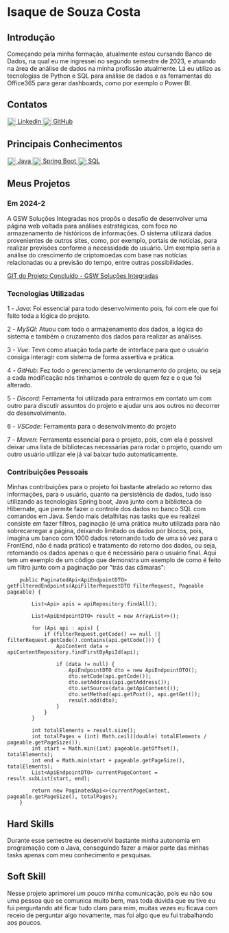 # Isaque de Souza Costa

## Introdução
Começando pela minha formação, atualmente estou cursando Banco de Dados, na qual eu me ingressei no segundo semestre de 2023, e atuando na área de análise de dados na minha profissão atualmente. Lá eu utilizo as tecnologias de Python e SQL para análise de dados e as ferramentas do Office365 para gerar dashboards, como por exemplo o Power BI.

## Contatos
<a href="https://www.linkedin.com/in/seu-usuario" target="_blank">
  <img src="https://cdn.jsdelivr.net/gh/devicons/devicon/icons/linkedin/linkedin-original.svg" alt="LinkedIn" width="20" style="vertical-align: middle;"/>
  Linkedin
</a>
<a href="https://github.com/Isaque-BD" target="_blank">
  <img src="https://cdn.jsdelivr.net/gh/devicons/devicon/icons/github/github-original.svg" alt="GitHub" width="20" style="vertical-align: middle;"/>
  GitHub
</a>

## Principais Conhecimentos

<a href="https://www.java.com" target="_blank">
  <img src="https://cdn.jsdelivr.net/gh/devicons/devicon/icons/java/java-original.svg" alt="Java" width="20" style="vertical-align: middle;"/>
  Java
</a>
<a href="https://spring.io/projects/spring-boot" target="_blank">
  <img src="https://cdn.jsdelivr.net/gh/devicons/devicon/icons/spring/spring-original.svg" alt="Spring Boot" width="20" style="vertical-align: middle;"/>
  Spring Boot
</a>
<a href="https://www.mysql.com" target="_blank">
  <img src="https://cdn.jsdelivr.net/gh/devicons/devicon/icons/mysql/mysql-original.svg" alt="SQL" width="20" style="vertical-align: middle;"/>
  SQL
</a>

## Meus Projetos

### Em 2024-2
A GSW Soluções Integradas nos propôs o desafio de desenvolver uma página web voltada para análises estratégicas, com foco no armazenamento de históricos de informações. O sistema utilizará dados provenientes de outros sites, como, por exemplo, portais de notícias, para realizar previsões conforme a necessidade do usuário. Um exemplo seria a análise do crescimento de criptomoedas com base nas notícias relacionadas ou a previsão do tempo, entre outras possibilidades.

[GIT do Projeto Concluído - GSW Soluções Integradas](https://github.com/Morpheus-Fatec/morpheus/tree/main)

### Tecnologias Utilizadas
1 - *Java*: Foi essencial para todo desenvolvimento pois, foi com ele que foi feito toda a lógica do projeto.

2 - *MySQl*: Atuou com todo o armazenamento dos dados, a lógica do sistema e também o cruzamento dos dados para realizar as análises.

3 - *Vue*: Teve como atuação toda parte de interface para que o usuário consiga interagir com sistema de forma assertiva e prática.

4 - *GitHub*: Fez todo o gerenciamento de versionamento do projeto, ou seja a cada modificação nós tinhamos o controle de quem fez e o que foi alterado.

5 - *Discord*: Ferramenta foi utilizada para entrarmos em contato um com outro para discutir assuntos do projeto e ajudar uns aos outros no decorrer do desenvolvimento.

6 - *VSCode*: Ferramenta para o desenvolvimento do projeto

7 - *Maven*: Ferramenta essencial para o projeto, pois, com ela é possível deixar uma lista de bibliotecas necessárias para rodar o projeto, quando um outro usuário utilizar ele já vai baixar tudo automaticamente.

### Contribuições Pessoais

Minhas contribuições para o projeto foi bastante atrelado ao retorno das informações, para o usuário, quanto na persistência de dados, tudo isso utilizando as tecnologias Spring boot, Java junto com a biblioteca do Hibernate, que permite fazer o controle dos dados no banco SQL com comandos em Java. Sendo mais detalhitas nas tasks que eu realizei consiste em fazer filtros, paginação (é uma prática muito utilizada para não sobrecarregar a página, deixando limitado os dados por blocos, pois, imagina um banco com 1000 dados retornando tudo de uma só vez para o FrontEnd, não é nada prático) e tratamento do retorno dos dados, ou seja, retornando os dados apenas o que é necessário para o usuário final.
Aqui tem um exemplo de um código que demonstra um exemplo de como é feito um filtro junto com a paginação por "trás das câmaras":
```
    public PaginatedApi<ApiEndpointDTO> getFilteredEndpoints(ApiFilterRequestDTO filterRequest, Pageable pageable) {

        List<Api> apis = apiRepository.findAll();

        List<ApiEndpointDTO> result = new ArrayList<>();

        for (Api api : apis) {
            if (filterRequest.getCode() == null || filterRequest.getCode().contains(api.getCode())) {
                ApiContent data = apiContentRepository.findFirstByApiId(api);

                if (data != null) {
                    ApiEndpointDTO dto = new ApiEndpointDTO();
                    dto.setCode(api.getCode());
                    dto.setAddress(api.getAddress());
                    dto.setSource(data.getApiContent());
                    dto.setMethod(api.getPost(), api.getGet());
                    result.add(dto);
                }
            }
        }

        int totalElements = result.size();
        int totalPages = (int) Math.ceil((double) totalElements / pageable.getPageSize());
        int start = Math.min((int) pageable.getOffset(), totalElements);
        int end = Math.min(start + pageable.getPageSize(), totalElements);
        List<ApiEndpointDTO> currentPageContent = result.subList(start, end);

        return new PaginatedApi<>(currentPageContent, pageable.getPageSize(), totalPages);
    }

```
## Hard Skills

Durante esse semestre eu desenvolvi bastante minha autonomia em programação com o Java, conseguindo fazer a maior parte das minhas tasks apenas com meu conhecimento e pesquisas.

## Soft Skill

Nesse projeto aprimorei um pouco minha comunicação, pois eu não sou uma pessoa que se comunica muito bem, mas toda dúvida que eu tive eu fui perguntando até ficar tudo claro para mim, muitas vezes eu ficava com receio de perguntar algo novamente, mas foi algo que eu fui trabalhando aos poucos.







